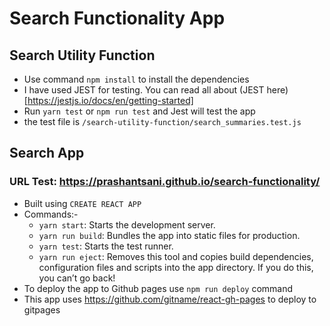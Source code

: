 # Search Functionality App

## Search Utility Function
- Use command `npm install` to install the dependencies 
- I have used JEST for testing. You can read all about (JEST here)[https://jestjs.io/docs/en/getting-started]
- Run `yarn test` or `npm run test` and Jest will test the app
- the test file is `/search-utility-function/search_summaries.test.js`



## Search App
### URL Test: https://prashantsani.github.io/search-functionality/
- Built using `CREATE REACT APP`
- Commands:-
  - `yarn start`: Starts the development server.
  - `yarn run build`: Bundles the app into static files for production.
  - `yarn test`: Starts the test runner.
  - `yarn run eject`: Removes this tool and copies build dependencies, configuration files and scripts into the app directory. If you do this, you can’t go back!
- To deploy the app to Github pages use `npm run deploy` command
- This app uses https://github.com/gitname/react-gh-pages to deploy to gitpages